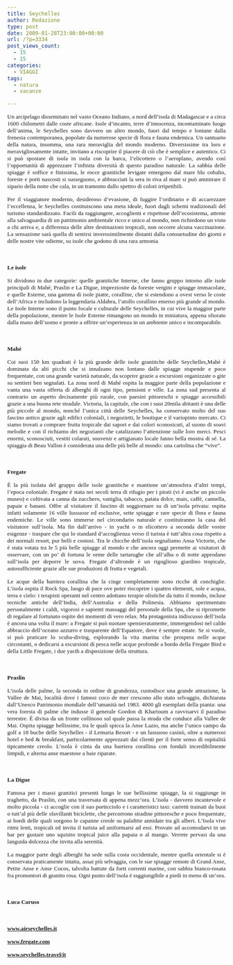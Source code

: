 ```yaml
---
title: Seychelles
author: Redazione
type: post
date: 2009-01-28T23:00:00+00:00
url: /?p=3334
post_views_count:
  - 15
  - 15
categories:
  - VIAGGI
tags:
  - natura
  - vacanze

---
```

<p class="MsoNormal" style="text&#45;align: justify; ">
  <span style="font&#45;size: 10pt; font&#45;family: 'Tahoma','sans&#45;serif'">Un arcipelago disseminato nel vasto Oceano Indiano, a nord dell&rsquo;isola di Madagascar e a circa 1600 chilometri dalle coste africane. Isole d&rsquo;incanto, terre d&rsquo;innocenza, incontaminato luogo dell&rsquo;anima, le Seychelles sono davvero un altro mondo, fuori dal tempo e lontane dalla frenesia contemporanea, popolate da numerose specie di flora e fauna endemica. Un santuario della natura, insomma, una rara meraviglia del mondo moderno. Diversissime tra loro e meravigliosamente intatte, invitano a riscoprire il piacere di ci&ograve; che &egrave; semplice e autentico. Ci si pu&ograve; spostare di isola in isola con la barca, l&rsquo;elicottero o l&rsquo;aeroplano, avendo cos&igrave; l&rsquo;opportunit&agrave; di apprezzare l&rsquo;infinita diversit&agrave; di questo paradiso naturale. La sabbia delle spiagge &egrave; soffice e finissima, le rocce granitiche levigate emergono dal mare blu cobalto, foreste e porti nascosti si susseguono, e abbracciati la sera in riva al mare si pu&ograve; ammirare il sipario della notte che cala, in un tramonto dallo spettro di colori irripetibili. </span>
</p>

<p class="MsoNormal" align="justify">
  <span style="font&#45;size: 10pt; font&#45;family: 'Tahoma','sans&#45;serif'">Per il viaggiatore moderno, desideroso d&rsquo;evasione, di fuggire l&rsquo;ordinario e di accarezzare l&rsquo;eccellenza, le Seychelles costituiscono una meta ideale, fuori dagli schemi tradizionali del turismo standardizzato. Facili da raggiungere, accoglienti e rispettose dell&rsquo;ecosistema, attente alla salvaguardia di un patrimonio ambientale ricco e unico al mondo, non richiedono un visto a chi arriva e, a differenza delle altre destinazioni tropicali, non occorre alcuna vaccinazione. La sensazione sar&agrave; quella di sentirsi inverosimilmente distanti dalla consuetudine dei giorni e delle nostre vite odierne, su isole che godono di una rara armonia</span>
</p>

<p class="MsoNormal" align="justify">
  &nbsp;
</p>

<p class="MsoNormal" align="justify">
  <strong><span style="font&#45;size: 10pt; font&#45;family: 'Tahoma','sans&#45;serif'">Le isole</span></strong>
</p>

<p class="MsoNormal" align="justify">
  <span style="font&#45;size: 10pt; font&#45;family: 'Tahoma','sans&#45;serif'">Si dividono in due categorie: quelle granitiche Interne, che fanno gruppo intorno alle isole principali di Mah&eacute;, Praslin e La Digue, impreziosite da foreste vergini e spiagge immacolate, e quelle Esterne, una gamma di isole piatte, coralline, che si estendono a ovest verso le coste dell&rsquo;Africa e includono la leggendaria Aldabra, l&rsquo;atollo corallino emerso pi&ugrave; grande al mondo. Le Isole Interne sono il punto focale e culturale delle Seychelles, in cui vive la maggior parte della popolazione, mentre le Isole Esterne rimangono un mondo in miniatura, appena sfiorato dalla mano dell&rsquo;uomo e pronte a offrire un&rsquo;esperienza in un ambiente unico e incomparabile. </span>
</p>

<p class="MsoNormal" align="justify">
  &nbsp;
</p>

<p class="MsoNormal" align="justify">
  <strong><span style="font&#45;size: 10pt; font&#45;family: 'Tahoma','sans&#45;serif'">Mah&eacute;</span></strong>
</p>

<p class="MsoNormal" align="justify">
  <span style="font&#45;size: 10pt; font&#45;family: 'Tahoma','sans&#45;serif'">Coi suoi 150 km quadrati &egrave; la pi&ugrave; grande delle isole granitiche delle Seychelles,Mah&egrave; &egrave; dominata da alti picchi che si innalzano non lontano dalle spiagge stupende e poco frequentate, con una grande variet&agrave; naturale, da scoprire grazie a escursioni organizzate o gite su sentieri ben segnalati. La zona nord di Mah&eacute; ospita la maggior parte della popolazione e vanta una vasta offerta di alberghi di ogni tipo, pensioni e ville. La zona sud presenta al contrario un aspetto decisamente pi&ugrave; rurale, con paesini pittoreschi e spiagge accessibili grazie a una buona rete stradale. Victoria, la capitale, che con i suoi 20mila abitanti &egrave; una delle pi&ugrave; piccole al mondo, nonch&eacute; l&rsquo;unica citt&agrave; delle Seychelles, ha conservato molto del suo fascino antico grazie agli edifici coloniali, i negozietti, le boutique e il variopinto mercato. Ci siamo trovati a comprare frutta tropicale dai sapori e dai colori sconosicuti, al suono di soavi melodie e con il richiamo dei negozianti che catalizzano l&rsquo;attenzione sulle loro merci. Pesci enormi, sconosciuti, vestiti colarati, souvenir e artigianato locale fanno bella mostra di s&eacute;. La spiaggia di Beau Vallon &egrave; considerata una delle pi&ugrave; belle al mondo: una cartolina che &ldquo;vive&rdquo;.</span>
</p>

<p class="MsoNormal" align="justify">
  &nbsp;
</p>

<p class="MsoNormal" align="justify">
  <strong><span style="font&#45;size: 10pt; font&#45;family: 'Tahoma','sans&#45;serif'">Fregate</span></strong>
</p>

<p class="MsoNormal" align="justify">
  <span style="font&#45;size: 10pt; font&#45;family: 'Tahoma','sans&#45;serif'">&Egrave; la pi&ugrave; isolata del gruppo delle isole granitiche e mantiene un&rsquo;atmosfera d&rsquo;altri tempi, l&rsquo;epoca coloniale. Fregate &egrave; stata nei secoli terra di rifugio per i pirati (vi &egrave; anche un piccolo museo) e coltivata a canna da zucchero, vaniglia, tabacco, patata dolce, mais, caff&egrave;, cannella, papaie e banani. Offre al visitatore il fascino di soggiornare su di un&rsquo;isola privata: ospita infatti solamente 16 ville lussuose ed esclusive, sette spiagge e rare specie di flora e fauna endemiche. Le ville sono immerse nel circondario naturale e costituiranno la casa del visitatore sull&rsquo;isola. Ma fin dall&rsquo;arrivo &#45; in yacht o in elicottero a seconda delle vostre esigenze &#45; traspare che qui lo standard d&rsquo;accoglienza verso il turista &egrave; tutt&rsquo;altra cosa rispetto a dei normali resort, pur belli e costosi. Tra le chicche dell&rsquo;isola segnaliamo Ansa Victorin, che &egrave; stata votata tra le 5 pi&ugrave; belle spiagge al mondo e che ancora oggi permette ai visitatori di osservare, con un po&rsquo; di fortuna le orme delle tartarughe che all&rsquo;alba o di notte approdano sull&rsquo;isola per deporre le uova. Fregate d&rsquo;altronde &egrave; un rigoglioso giardino tropicale, autosufficiente grazie alle sue produzioni di frutta e vegetali.</span>
</p>

<p class="MsoNormal" align="justify">
  <span style="font&#45;size: 10pt; font&#45;family: 'Tahoma','sans&#45;serif'">Le acque della barriera corallina che la cinge completamente sono ricche di conchiglie. L&rsquo;isola ospita il Rock Spa, luogo di pace ove poter riscoprire i quattro elementi, sole e acqua, terra e cielo: i terapisti operanti nel centro adottano terapie olistiche da tutto il mondo, incluse tecniche antiche dell&rsquo;India, dell&rsquo;Australia e della Polinesia. Abbiamo sperimentato personalmente i caldi, vigorosi e sapienti massaggi del personale della Spa, che si ripromette di regalare al fortunato ospite dei momenti di vero relax. Ma protagonista indiscusso dell&rsquo;isola &egrave; ancora una volta il mare: a Fregate si pu&ograve; nuotare spensieratamente, immergendosi nel caldo abbraccio dell&rsquo;oceano azzurro e trasparente dell&rsquo;Equatore, dove &egrave; sempre estate. Se si vuole, si pu&ograve; praticare lo scuba&#45;diving, esplorando la vita marina che prospera nelle acque circostanti, o dedicarsi a escursioni di pesca nelle acque profonde a bordo della Fregate Bird o della Little Fregate, i due yacth a disposizione della struttura.&nbsp;</span>
</p>

<p class="MsoNormal" align="justify">
  &nbsp;
</p>

<p class="MsoNormal" align="justify">
  <strong><span style="font&#45;size: 10pt; font&#45;family: 'Tahoma','sans&#45;serif'">Praslin</span></strong>
</p>

<p class="MsoNormal" align="justify">
  <span style="font&#45;size: 10pt; font&#45;family: 'Tahoma','sans&#45;serif'">L&rsquo;isola delle palme, la seconda in ordine di grandezza, custodisce una grande attrazione, la Vallee de Mai, localit&agrave; dove i famosi coco de mer crescono allo stato selvaggio, dichiarata dall&rsquo;Unesco Patrimonio mondiale dell&rsquo;umanit&agrave; nel 1983. 4000 gli esemplari della pianta: una vera foresta di palme che indusse il generale Gordon di Khartoum a ravvisarvi il paradiso terrestre. &Egrave; divisa da un fronte collinoso sul quale passa la strada che conduce alla Vallee de Mai. Ospita spiagge bellissime, tra le quali spicca la Anse Lazio, ma anche l&rsquo;unico campo da golf a 18 buche delle Seychelles &#45; il Lemuria Resort &#45; e un lussuoso casin&ograve;, oltre a numerosi hotel e bed & breakfast, particolarmente apprezzati dai clienti per il forte senso di ospitalit&agrave; tipicamente creolo. L&rsquo;isola &egrave; cinta da una barriera corallina con fondali incredibilmente limpidi, e alterna anse maestose a baie riparate.</span>
</p>

<p class="MsoNormal" align="justify">
  &nbsp;
</p>

<p class="MsoNormal" align="justify">
  <strong><span style="font&#45;size: 10pt; font&#45;family: 'Tahoma','sans&#45;serif'">La Digue</span></strong>
</p>

<p class="MsoNormal" align="justify">
  <span style="font&#45;size: 10pt; font&#45;family: 'Tahoma','sans&#45;serif'">Famosa per i massi granitici presenti lungo le sue bellissime spiagge, la si raggiunge in traghetto, da Praslin, con una traversata di appena mezz&rsquo;ora. L&rsquo;isola &#45; davvero incantevole e molto piccola &#45; ci accoglie con il suo porticciolo e i caratteristici taxi: carretti trainati da buoi o tutt&rsquo;al pi&ugrave; delle sfavillanti biciclette, che percorrono stradine pittoresche e poco frequentate, ai bordi delle quali sorgono le capanne creole su palafitte annidate tra gli alberi. L&rsquo;Isola vive ritmi lenti, tropicali ed invita il turista ad uniformarsi ad essi. Provate ad accomodarvi in un bar per gustare uno squisito tropical juice alla papaia o al mango. Verrete pervasi da una languida dolcezza che invita alla serenit&agrave;. </span>
</p>

<p class="MsoNormal" align="justify">
  <span style="font&#45;size: 10pt; font&#45;family: 'Tahoma','sans&#45;serif'">La maggior parte degli alberghi ha sede sulla costa occidentale, mentre quella orientale si &egrave; conservata praticamente intatta, assai pi&ugrave; selvaggia, con le sue spiagge remote di Grand Anse, Petite Anse e Anse Cocos, talvolta battute da forti correnti marine, con sabbia bianco&#45;rosata fra promontori di granito rosa. Ogni punto dell&rsquo;isola &egrave; raggiungibile a piedi in meno di un&rsquo;ora. </span>
</p>

<p class="MsoNormal" align="justify">
  &nbsp;
</p>

<p class="MsoNormal" align="justify">
  <span style="font&#45;size: 10pt; font&#45;family: 'Tahoma','sans&#45;serif'"><strong>Luca Caruso</strong></span>
</p>

<p class="MsoNormal" align="justify">
  &nbsp;
</p>

**<span style="font&#45;size: 10pt; font&#45;family: 'Tahoma','sans&#45;serif'"><a href="https://www.airseychelles.it">www.airseychelles.it</a></span>**

<p class="MsoNormal" align="justify">
  <strong><u><span style="font&#45;size: 10pt; font&#45;family: 'Tahoma','sans&#45;serif'"><a href="https://www.fregate.com/">www.fregate.com</a></span></u></strong>
</p>

<p class="MsoNormal" align="justify">
  <strong><span style="font&#45;size: 10pt; font&#45;family: 'Tahoma','sans&#45;serif'"><a href="https://www.seychelles.travel/it">www.seychelles.travel/it</a></span></strong>
</p>